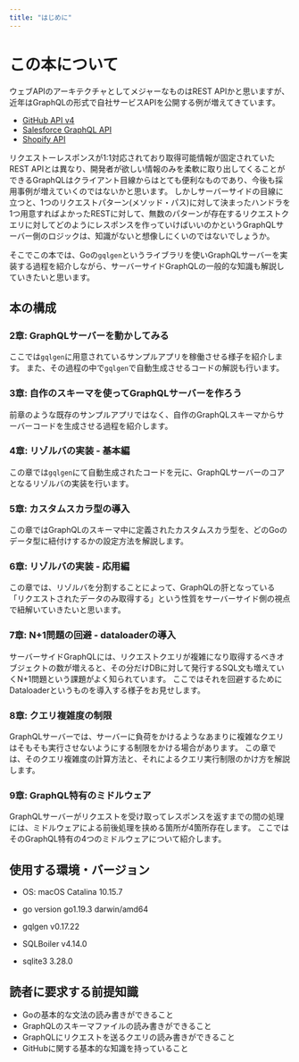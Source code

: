 ```yaml
---
title: "はじめに"
---
```

# この本について
ウェブAPIのアーキテクチャとしてメジャーなものはREST APIかと思いますが、近年はGraphQLの形式で自社サービスAPIを公開する例が増えてきています。

- [GitHub API v4](https://docs.github.com/ja/graphql)
- [Salesforce GraphQL API](https://developer.salesforce.com/jpblogs/2022/10/introducing-the-salesforce-graphql-api-jp/)
- [Shopify API](https://shopify.dev/api)

リクエストーレスポンスが1:1対応されており取得可能情報が固定されていたREST APIとは異なり、開発者が欲しい情報のみを柔軟に取り出してくることができるGraphQLはクライアント目線からはとても便利なものであり、今後も採用事例が増えていくのではないかと思います。
しかしサーバーサイドの目線に立つと、1つのリクエストパターン(メソッド・パス)に対して決まったハンドラを1つ用意すればよかったRESTに対して、無数のパターンが存在するリクエストクエリに対してどのようにレスポンスを作っていけばいいのかというGraphQLサーバー側のロジックは、知識がないと想像しにくいのではないでしょうか。

そこでこの本では、Goの`gqlgen`というライブラリを使いGraphQLサーバーを実装する過程を紹介しながら、サーバーサイドGraphQLの一般的な知識も解説していきたいと思います。

## 本の構成
### 2章: GraphQLサーバーを動かしてみる
ここでは`gqlgen`に用意されているサンプルアプリを稼働させる様子を紹介します。
また、その過程の中で`gqlgen`で自動生成させるコードの解説も行います。

### 3章: 自作のスキーマを使ってGraphQLサーバーを作ろう
前章のような既存のサンプルアプリではなく、自作のGraphQLスキーマからサーバーコードを生成させる過程を紹介します。

### 4章: リゾルバの実装 - 基本編
この章では`gqlgen`にて自動生成されたコードを元に、GraphQLサーバーのコアとなるリゾルバの実装を行います。

### 5章: カスタムスカラ型の導入
この章ではGraphQLのスキーマ中に定義されたカスタムスカラ型を、どのGoのデータ型に紐付けするかの設定方法を解説します。

### 6章: リゾルバの実装 - 応用編
この章では、リゾルバを分割することによって、GraphQLの肝となっている「リクエストされたデータのみ取得する」という性質をサーバーサイド側の視点で紐解いていきたいと思います。

### 7章: N+1問題の回避 - dataloaderの導入
サーバーサイドGraphQLには、リクエストクエリが複雑になり取得するべきオブジェクトの数が増えると、その分だけDBに対して発行するSQL文も増えていくN+1問題という課題がよく知られています。
ここではそれを回避するためにDataloaderというものを導入する様子をお見せします。

### 8章: クエリ複雑度の制限
GraphQLサーバーでは、サーバーに負荷をかけるようなあまりに複雑なクエリはそもそも実行させないようにする制限をかける場合があります。
この章では、そのクエリ複雑度の計算方法と、それによるクエリ実行制限のかけ方を解説します。

### 9章: GraphQL特有のミドルウェア
GraphQLサーバーがリクエストを受け取ってレスポンスを返すまでの間の処理には、ミドルウェアによる前後処理を挟める箇所が4箇所存在します。
ここではそのGraphQL特有の4つのミドルウェアについて紹介します。

## 使用する環境・バージョン
- OS: macOS Catalina 10.15.7
- go version go1.19.3 darwin/amd64

- gqlgen v0.17.22
- SQLBoiler v4.14.0
- sqlite3 3.28.0

## 読者に要求する前提知識
- Goの基本的な文法の読み書きができること
- GraphQLのスキーマファイルの読み書きができること
- GraphQLにリクエストを送るクエリの読み書きができること
- GitHubに関する基本的な知識を持っていること
